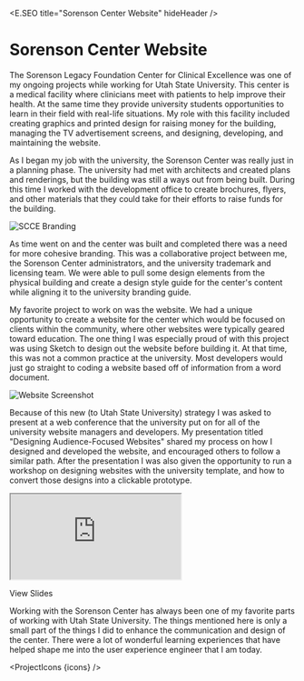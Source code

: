 <script>
  import * as E from "$components/Elemental";
  import ProjectIcons from "$components/ProjectIcons.svelte"
  import ProjectWebArchive from "$components/ProjectWebArchive.svelte"
  import ProjectBtnLink from "$components/ProjectBtnLink.svelte"
  let icons = [
    'Adobe-Photoshop', 
    'Adobe-Illustrator', 
    'Adobe-InDesign', 
    'Sketch', 
    'Bootstrap', 
    'Vue'
  ]
</script>

<E.SEO title="Sorenson Center Website" hideHeader  />

# Sorenson Center Website

The Sorenson Legacy Foundation Center for Clinical Excellence was one of my ongoing projects while working for Utah State University. This center is a medical facility where clinicians meet with patients to help improve their health. At the same time they provide university students opportunities to learn in their field with real-life situations. My role with this facility included creating graphics and printed design for raising money for the building, managing the TV advertisement screens, and designing, developing, and maintaining the website.

As I began my job with the university, the Sorenson Center was really just in a planning phase. The university had met with architects and created plans and renderings, but the building was still a ways out from being built. During this time I worked with the development office to create brochures, flyers, and other materials that they could take for their efforts to raise funds for the building.

<img src="/images/optimized/projects/scce/lg_scce-main-branding.png" alt="SCCE Branding" />

As time went on and the center was built and completed there was a need for more cohesive branding. This was a collaborative project between me, the Sorenson Center administrators, and the university trademark and licensing team. We were able to pull some design elements from the physical building and create a design style guide for the center's content while aligning it to the university branding guide.

My favorite project to work on was the website. We had a unique opportunity to create a website for the center which would be focused on clients within the community, where other websites were typically geared toward education. The one thing I was especially proud of with this project was using Sketch to design out the website before building it. At that time, this was not a common practice at the university. Most developers would just go straight to coding a website based off of information from a word document.

<!-- Sorenson Center website -->
<img src="/images/optimized/projects/scce/lg_scce-screenshot.png" alt="Website Screenshot" />

<ProjectWebArchive href="https://web.archive.org/web/20190810221216/https://scce.usu.edu/" />

Because of this new (to Utah State University) strategy I was asked to present at a web conference that the university put on for all of the university website managers and developers. My presentation titled "Designing Audience-Focused Websites" shared my process on how I designed and developed the website, and encouraged others to follow a similar path. After the presentation I was also given the opportunity to run a workshop on designing websites with the university template, and how to convert those designs into a clickable prototype.

<div class="ratio ratio-16x9 mb-4">
  <iframe title="kaltura-player" src="https://cdnapisec.kaltura.com/html5/html5lib/v2.95/mwEmbedFrame.php/p/1560811/uiconf_id/18216181/entry_id/0_quw2f0cp?wid=1_3rxdrjx9&iframeembed=true&playerId=kaltura_player&entry_id=0_quw2f0cp&widget_id=1_3rxdrjx9" allowfullscreen></iframe>
</div>

<ProjectBtnLink href="/documents/Designing Audience-Focused Websites.pdf">View Slides</ProjectBtnLink>

Working with the Sorenson Center has always been one of my favorite parts of working with Utah State University. The things mentioned here is only a small part of the things I did to enhance the communication and design of the center. There were a lot of wonderful learning experiences that have helped shape me into the user experience engineer that I am today.

<ProjectIcons {icons} />
